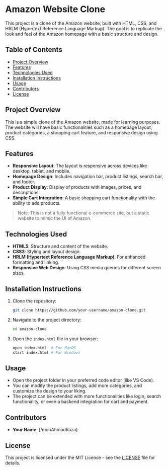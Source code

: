 # Amazon Website Clone

This project is a clone of the Amazon website, built with HTML, CSS, and HRLM (Hypertext Reference Language Markup). The goal is to replicate the look and feel of the Amazon homepage with a basic structure and design.

## Table of Contents

- [Project Overview](#project-overview)
- [Features](#features)
- [Technologies Used](#technologies-used)
- [Installation Instructions](#installation-instructions)
- [Usage](#usage)
- [Contributors](#contributors)
- [License](#license)

## Project Overview

This is a simple clone of the Amazon website, made for learning purposes. The website will have basic functionalities such as a homepage layout, product categories, a shopping cart feature, and responsive design using CSS.

## Features

- **Responsive Layout**: The layout is responsive across devices like desktop, tablet, and mobile.
- **Homepage Design**: Includes navigation bar, product listings, search bar, and footer.
- **Product Display**: Display of products with images, prices, and descriptions.
- **Simple Cart Integration**: A basic shopping cart functionality with the ability to add products.
  
> Note: This is not a fully functional e-commerce site, but a static website to mimic the UI of Amazon.

## Technologies Used

- **HTML5**: Structure and content of the website.
- **CSS3**: Styling and layout design.
- **HRLM (Hypertext Reference Language Markup)**: For enhanced formatting and linking.
- **Responsive Web Design**: Using CSS media queries for different screen sizes.

## Installation Instructions

1. Clone the repository:
   ```bash
   git clone https://github.com/your-username/amazon-clone.git
   ```

2. Navigate to the project directory:
   ```bash
   cd amazon-clone
   ```

3. Open the `index.html` file in your browser:
   ```bash
   open index.html  # For MacOS
   start index.html # For Windows
   ```

## Usage

- Open the project folder in your preferred code editor (like VS Code).
- You can modify the product listings, add more categories, and customize the design to your liking.
- The project can be extended with more functionalities like login, search functionality, or even a backend integration for cart and payment.

## Contributors
- **Your Name**: [/mohAhmadRaza]

## License

This project is licensed under the MIT License - see the [LICENSE](LICENSE) file for details.
